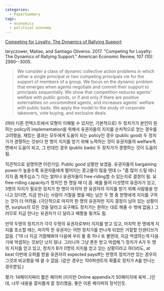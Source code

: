 ```yaml
---
categories:
  - PaperSummary
tags:
  - economics
  - political economy
---
```


[Competing for Loyalty: The Dynamics of Rallying Support](https://www.aeaweb.org/articles?id=10.1257/aer.20150755)

Iaryczower, Matias, and Santiago Oliveros. 2017. "Competing for Loyalty: The Dynamics of Rallying Support." American Economic Review, 107 (10): 2990--3005.

> We consider a class of dynamic collective action problems in which either a single principal or two competing principals vie for the support of members of a group. We focus on the dynamic problem that emerges when agents negotiate and commit their support to principals sequentially. We show that competition reduces agents' welfare with public goods, or if and only if there are positive externalities on uncommitted agents, and increases agents' welfare with public bads. We apply the model to the study of corporate takeovers, vote buying, and exclusive deals.


(여러 다른 컨텍스트에서 모형이 이해될 수 있지만, 기본적으로) 두 정치가가 본인이 원하는 policy의 implementation을 위해서 유권자들의 지지를 순차적으로 얻는 경우를 고려했음. 재밌는 결과는 모두에게 도움이 되는 policy인 경우 (public good) 두 정치가가 경쟁하는 것보다 한 명이 지지를 얻기 위해 노력하는 것이 유권자들의 welfare측면에서 도움이 되고, 그 반대인 경우 (public bads) 두 정치가가 경쟁하는 것이 도움이 됨.

직관적으로 설명하면 이런거임. Public good 상황만 보겠음. 유권자들의 bargaining power가 높을수록 유권자들에게 떨어지는 콩고물이 많을 텐데 (= "좀 많이 드릴 테니 지지 좀 해주십쇼.") 이는 얼마나 유권자들이 free-riding할 수 있는지로 결정이 됨. 요 free-riding capacity가 정치인 한 명일 때 더 큼. 예를 들어 다섯명의 유권자가 있고, 3명의 지지가 필요한 정치가 한 명이 마지막 한 유권자의 지지를 받기 위해 사람들을 만나고 있다면, 지금 만나는 사람이 거절을 했을 때는 남은 두 명 중 한명에게 지지를 구하는 것이 더 어려움. (극단적으로 마지막 한 명의 유권자만 지지 결정이 남아 있는 상황이면, surplus의 모든 것을 달라고 요구해도 정치가는 원하는 대로 해줄 수 밖에 없음.) 그러므로 지금 만나는 유권자가 더 달라고 배짱을 튕겨도 됨.

만약 두명의 정치가가 각각 두명의 유권자로부터 지지를 받고 있고, 마지막 한 명에게 지지를 호소할 때는, 마지막 한 유권자는 어떤 정치가를 만나게 되었든 거절할 인센티브가 없음. ("야 너 지금 거절해봐야 다음에 우리 둘 중 하나 또 볼텐데, 지금 억셉하는게 다음기에 억셉하는 것보단 낫지 않냐. 그러니까 그냥 푼돈 받고 억셉해.") 정치가 A가 두 명의 지지를 얻고 있고, 정치가 B가 0명의 지지를 얻고 있는 상황이라고 하더라도, at best 이번에 오퍼를 받을 유권자의 expected payoff는 한명의 정치가만 있는 경우의 그것과 비교했을 때 클 수 없음. (같은 경우는 100퍼센트의 확률로 정치가 A를 만나는 경우뿐임.)

평가: 14페이지짜리 짧은 페이퍼 (이지만 Online appendix가 50페이지에 육박...)인데, 너무 내용을 흥미롭게 잘 정리했음. 좋은 이론 페이퍼의 정석인듯.